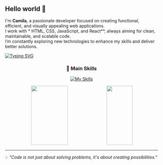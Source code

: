 <h2>Hello world 👋</h2>

I'm **Camila**, a passionate developer focused on creating functional, efficient, and visually appealing web applications.  
I work with * HTML, CSS, JavaScript, and React**, always aiming for clean, maintainable, and scalable code.  
I’m constantly exploring new technologies to enhance my skills and deliver better solutions.

[![Typing SVG](https://readme-typing-svg.herokuapp.com/?color=D26DF7&size=35&center=true&vCenter=true&width=1000&lines=Hello!+My+name+is+Camila;Welcome+to+my+GitHub!;I+love+coding+and+creating+solutions)](https://git.io/typing-svg)

<div align="center">

<h3>🚀 Main Skills</h3>

[![My Skills](https://skillicons.dev/icons?i=python,rails,html,css,js,react)](https://skillicons.dev)

</div>

<div align="center">  
  <img width="49%" height="195px" src="https://github-readme-stats.vercel.app/api?username=Camilasanches07&show_icons=true&count_private=true&hide_border=true&title_color=D26DF7&icon_color=D26DF7&text_color=e6e6e6&bg_color=1a1a1c&rank_icon=github" /> 
  <img width="41%" height="195px" src="https://github-readme-stats.vercel.app/api/top-langs/?username=Camilasanches07&layout=compact&hide_border=true&title_color=D26DF7&text_color=e6e6e6&bg_color=1a1a1c" />
</div>

---

💡 _"Code is not just about solving problems, it's about creating possibilities."_  

